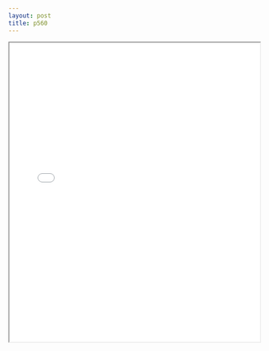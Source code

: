 ```yaml
---
layout: post
title: p560
---
```


<div class="pdf-container">
<iframe src="/ea/assets/pdfs/pubs.n.ins/p560.pdf" height="600" width="100%" allowFullScreen="true"></iframe>
</div>

